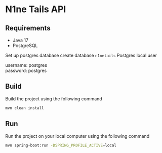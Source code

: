 # N1ne Tails API

## Requirements
- Java 17
- PostgreSQL

Set up postgres database create database `n1netails`
Postgres local user 

username: postgres \
password: postgres

## Build
Build the project using the following command
```bash
mvn clean install
```

## Run
Run the project on your local computer using the following command
```bash
mvn spring-boot:run -DSPRING_PROFILE_ACTIVE=local
```